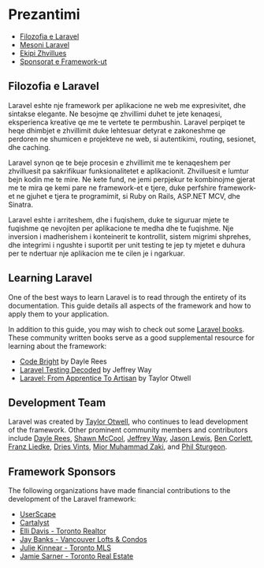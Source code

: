 # Prezantimi

- [Filozofia e Laravel](#laravel-philosophy)
- [Mesoni Laravel](#learning-laravel)
- [Ekipi Zhvillues](#development-team)
- [Sponsorat e Framework-ut](#framework-sponsors)

<a name="laravel-philosophy"></a>
## Filozofia e Laravel

Laravel eshte nje framework per aplikacione ne web me expresivitet, dhe sintakse elegante. Ne besojme qe zhvillimi duhet te jete kenaqesi,  eksperienca kreative qe me te vertete te permbushin. Laravel perpiqet te heqe dhimbjet e zhvillimit duke lehtesuar detyrat e zakoneshme qe perdoren ne shumicen e projekteve ne web, si autentikimi, routing, sesionet, dhe caching.

Laravel synon qe te beje procesin e zhvillimit me te kenaqeshem per zhvilluesit pa sakrifikuar funksionalitetet e aplikacionit. Zhvilluesit e lumtur bejn kodin me te mire. Ne kete fund, ne jemi perpjekur te kombinojme gjerat me te mira qe kemi pare ne framework-et e tjere, duke perfshire framework-et ne gjuhet e tjera te programimit, si Ruby on Rails, ASP.NET MCV, dhe Sinatra.

Laravel eshte i arriteshem, dhe i fuqishem, duke te siguruar mjete te fuqishme qe nevojiten per aplikacione te medha dhe te fuqishme. Nje inversion i madherishem i konteinerit te kontrollit, sistem migrimi shprehes, dhe integrimi i ngushte i suportit per unit testing te jep ty mjetet e duhura per te ndertuar nje aplikacion me te cilen je i ngarkuar. 

<a name="learning-laravel"></a>
## Learning Laravel

One of the best ways to learn Laravel is to read through the entirety of its documentation. This guide details all aspects of the framework and how to apply them to your application.

In addition to this guide, you may wish to check out some [Laravel books](http://wiki.laravel.io/Books). These community written books serve as a good supplemental resource for learning about the framework:

- [Code Bright](https://leanpub.com/codebright) by Dayle Rees
- [Laravel Testing Decoded](https://leanpub.com/laravel-testing-decoded) by Jeffrey Way
- [Laravel: From Apprentice To Artisan](https://leanpub.com/laravel) by Taylor Otwell

<a name="development-team"></a>
## Development Team

Laravel was created by [Taylor Otwell](https://github.com/taylorotwell), who continues to lead development of the framework. Other prominent community members and contributors include [Dayle Rees](https://github.com/daylerees), [Shawn McCool](https://github.com/ShawnMcCool), [Jeffrey Way](https://github.com/JeffreyWay), [Jason Lewis](https://github.com/jasonlewis), [Ben Corlett](https://github.com/bencorlett), [Franz Liedke](https://github.com/franzliedke), [Dries Vints](https://github.com/driesvints), [Mior Muhammad Zaki](https://github.com/crynobone), and [Phil Sturgeon](https://github.com/philsturgeon).

<a name="framework-sponsors"></a>
## Framework Sponsors

The following organizations have made financial contributions to the development of the Laravel framework:

- [UserScape](http://userscape.com)
- [Cartalyst](http://cartalyst.com)
- [Elli Davis - Toronto Realtor](http://ellidavis.com)
- [Jay Banks - Vancouver Lofts & Condos](http://jaybanks.ca/vancouver-lofts-condos)
- [Julie Kinnear - Toronto MLS](http://juliekinnear.com/toronto-mls-listings)
- [Jamie Sarner - Toronto Real Estate](http://jamiesarner.com)
